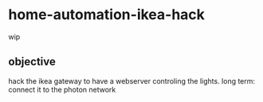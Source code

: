 # home-automation-ikea-hack
wip

## objective
hack the ikea gateway to have a webserver controling the lights.
long term: connect it to the photon network

